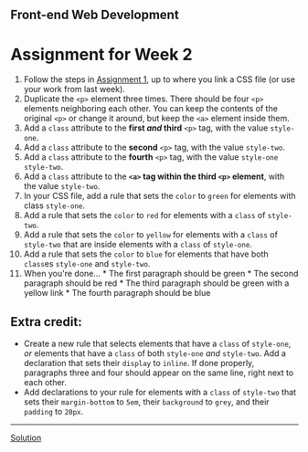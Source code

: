 ## Front-end Web Development

# Assignment for Week 2

1.  Follow the steps in [Assignment 1](https://github.com/JeffreyATW/fwd-assignments/blob/master/series10/class1/assignment.md), up to where you link a CSS file (or use your work from last week).
2.  Duplicate the `<p>` element three times. There should be four `<p>` elements neighboring each other. You can keep the contents of the original `<p>` or change it around, but keep the `<a>` element inside them.
3.  Add a `class` attribute to the **first _and_ third** `<p>` tag, with the value `style-one`.
4.  Add a `class` attribute to the **second** `<p>` tag, with the value `style-two`.
5.  Add a `class` attribute to the **fourth** `<p>` tag, with the value `style-one style-two`.
6.  Add a `class` attribute to the **`<a>` tag within the third `<p>` element**, with the value `style-two`.
7.  In your CSS file, add a rule that sets the `color` to `green` for elements with class `style-one`.
8.  Add a rule that sets the `color` to `red` for elements with a `class` of `style-two`.
9.  Add a rule that sets the `color` to `yellow` for elements with a `class` of `style-two` that are inside elements with a `class` of `style-one`.
10.  Add a rule that sets the `color` to `blue` for elements that have both `class`es `style-one` and `style-two`.
11.  When you're done...
    *   The first paragraph should be green
    *   The second paragraph should be red
    *   The third paragraph should be green with a yellow link
    *   The fourth paragraph should be blue

## Extra credit:

*   Create a new rule that selects elements that have a `class` of `style-one`, _or_ elements that have a `class` of both `style-one` _and_ `style-two`. Add a declaration that sets their `display` to `inline`. If done properly, paragraphs three and four should appear on the same line, right next to each other.
*   Add declarations to your rule for elements with a `class` of `style-two` that sets their `margin-bottom` to `5em`, their `background` to `grey`, and their `padding` to `20px`.

* * *

[Solution](http://jeffreyatw.github.io/fwd/series10/class2/solution/)
